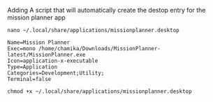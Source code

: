 Adding A script that will automatically create the destop entry for the mission planner app

```nano ~/.local/share/applications/missionplanner.desktop```


```[Desktop Entry]
Name=Mission Planner
Exec=mono /home/chamika/Downloads/MissionPlanner-latest/MissionPlanner.exe
Icon=application-x-executable
Type=Application
Categories=Development;Utility;
Terminal=false
```

```
chmod +x ~/.local/share/applications/missionplanner.desktop
```




